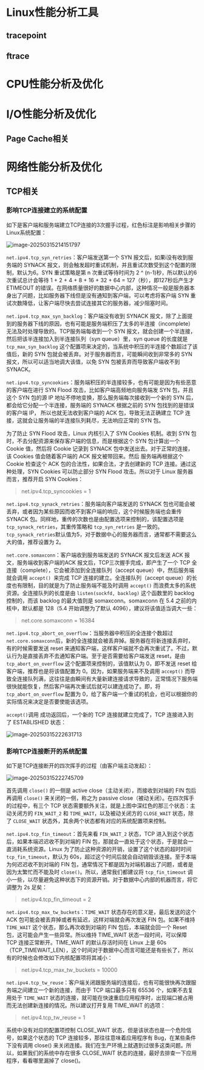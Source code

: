 # Linux性能分析工具

## tracepoint



## ftrace



# CPU性能分析及优化



# I/O性能分析及优化

## Page Cache相关











# 网络性能分析及优化

## TCP相关

###  影响TCP连接建立的系统配置

如下是客户端和服务端建立TCP连接的3次握手过程，红色标注是影响相关步骤的Linux系统配置：

![image-20250315214151797](https://hunk-pic-store.oss-cn-beijing.aliyuncs.com/img/tcp_conn1.png)

`net.ipv4.tcp_syn_retries`：客户端发送第一个 SYN 报文后，如果i没有收到服务端的 SYNACK 报文，则会触发超时重试机制，并且重试次数受到这个配置的限制，默认为6。SYN 重试策略是第 n 次重试等待时间为 2 ^ (n-1)秒，所以默认的6次重试总计会等待 1 + 2 + 4 + 8 + 16 + 32 + 64 = 127（秒），即127秒后产生才 ETIMEOUT 的错误。在网络质量很好的数据中心内部，这种情况一般是服务器本身出了问题，比如服务器下线但是没有通知到客户端，可以考虑将客户端 SYN 重试次数降低，让客户端尽快去尝试连接其它的服务器，减少阻塞时间。

`net.ipv4.tcp_max_syn_backlog`：客户端没有收到 SYNACK 报文，除了上面提到的服务器下线的原因，也有可能是服务端积压了太多的半连接（incomplete）无法及时处理导致的。TCP服务端每收到一个 SYN 报文，就会创建一个半连接，然后把该半连接加入到半连接队列（syn queue）里，syn queue 的长度就是 `tcp_max_syn_backlog` 这个配置项来决定的，当系统中积压的半连接个数超过了该值后，新的 SYN 包就会被丢弃。对于服务器而言，可能瞬间收到非常多的 SYN 报文，所以可以适当地调大该值，以免 SYN 包被丢弃而导致客户端收不到 SYNACK。

`net.ipv4.tcp_syncookies`：服务端积压的半连接较多，也有可能是因为有些恶意的客户端在进行 SYN Flood 攻击，比如客户端高频地向服务端发 SYN 包，并且这个 SYN 包的源 IP 地址不停地变换，那么服务端每次接收到一个新的 SYN 后，都会给它分配一个半连接，服务端的 SYNACK 根据之前的 SYN 包找到的是错误的客户端 IP， 所以也就无法收到客户端的 ACK 包，导致无法正确建立 TCP 连接，这就会让服务端的半连接队列耗尽，无法响应正常的 SYN 包。

为了防止 SYN Flood 攻击，Linux 内核引入了 SYN Cookies 机制。收到 SYN 包时，不去分配资源来保存客户端的信息，而是根据这个 SYN 包计算出一个 Cookie 值，然后将 Cookie 记录到 SYNACK 包中发送出去。对于正常的连接，该 Cookies 值会随着客户端的 ACK 报文被带回来。然后 服务端再根据这个 Cookie 检查这个 ACK 包的合法性，如果合法，才去创建新的 TCP 连接。通过这种处理，SYN Cookies 可以防止部分 SYN Flood 攻击。所以对于 Linux 服务器而言，推荐开启 SYN Cookies：

> net.ipv4.tcp_syncookies = 1

`net.ipv4.tcp_synack_retries`：服务端向客户端发送的 SYNACK 包也可能会被丢弃，或者因为某些原因而收不到客户端的响应，这个时候服务端也会重传 SYNACK 包。同样地，重传的次数也是由配置选项来控制的，该配置选项是 `tcp_synack_retries`，其重传策略和 `tcp_syn_retries` 是一致的。 `tcp_synack_retries`默认值为5，对于数据中心的服务器而言，通常都不需要这么大的值，推荐设置为 2。

`net.core.somaxconn`：客户端收到服务端发送的 SYNACK 报文后发送 ACK 报文，服务端收到客户端的ACK 报文后，TCP三次握手完成，即产生了一个 TCP 全连接（complete），它会被添加到全连接队列（accept queue）中，然后服务端就会调用 `accept() `来完成 TCP 连接的建立。全连接队列（accept queue）的长度也有限制，目的就是为了防止服务端不能及时调用 `accept()` 而浪费太多的系统资源。全连接队列的长度是由 `listen(sockfd, backlog)` 这个函数里的 backlog 控制的，而该 backlog 的最大值则是 somaxconn。somaxconn 在 5.4 之前的内核中，默认都是 128（5.4 开始调整为了默认 4096），建议将该值适当调大一些：

> net.core.somaxconn = 16384

`net.ipv4.tcp_abort_on_overflow`：当服务器中积压的全连接个数超过`net.core.somaxconn`后，新的全连接就会被丢弃掉。服务器在将新连接丢弃时，有的时候需要发送 reset 来通知客户端，这样客户端就不会再次重试了。不过，默认行为是直接丢弃不去通知客户端。至于是否需要给客户端发送 reset，是由 `tcp_abort_on_overflow` 这个配置项来控制的，该值默认为 0，即不发送 reset 给客户端，推荐也是将该值配置为 0。因为，如果服务端来不及调用 `accept()` 而导致全连接队列满，这往往是由瞬间有大量新建连接请求导致的，正常情况下服务端很快就能恢复，然后客户端再次重试后就可以建连成功了。即，将 `tcp_abort_on_overflow` 配置为 0，给了客户端一个重试的机会，也可以根据你的实际情况来决定是否要使能该选项。

`accept()`调用 成功返回后，一个新的 TCP 连接就建立完成了，TCP 连接进入到了 ESTABLISHED 状态：

![image-20250315222631713](https://hunk-pic-store.oss-cn-beijing.aliyuncs.com/img/tcp_conn2.png)

### 影响TCP连接断开的系统配置

如下是TCP连接断开的四次挥手的过程（由客户端主动发起）：

![image-20250315222745709](https://hunk-pic-store.oss-cn-beijing.aliyuncs.com/img/tcp_conn3.png)

首先调用 `close()` 的一侧是 active close（主动关闭），而接收到对端的 FIN 包后再调用 `close()` 来关闭的一侧，称之为 passive close（被动关闭）。在四次挥手的过程中，有三个 TCP 状态需要额外关注，就是上图中深红色的那三个状态：主动关闭方的 `FIN_WAIT_2` 和 `TIME_WAIT`，以及被动关闭方的 `CLOSE_WAIT` 状态，除了 `CLOSE_WAIT` 状态外，其余两个状态都有对应的系统配置项来控制。

`net.ipv4.tcp_fin_timeout`：首先来看 `FIN_WAIT_2` 状态，TCP 进入到这个状态后，如果本端迟迟收不到对端的 FIN 包，那就会一直处于这个状态，于是就会一直消耗系统资源。Linux 为了防止这种资源的开销，设置了这个状态的超时时间 `tcp_fin_timeout`，默认为 60s，超过这个时间后就会自动销毁该连接。至于本端为何迟迟收不到对端的 FIN 包，通常情况下都是因为对端机器出了问题，或者是因为太繁忙而不能及时 `close()`。所以，通常我们都建议将 `tcp_fin_timeout` 调小一些，以尽量避免这种状态下的资源开销。对于数据中心内部的机器而言，将它调整为 2s 足矣：

> net.ipv4.tcp_fin_timeout = 2

`net.ipv4.tcp_max_tw_buckets`：`TIME_WAIT` 状态存在的意义是，最后发送的这个 ACK 包可能会被丢弃掉或者有延迟，这样对端就会再次发送 FIN 包。如果不维持 `TIME_WAIT` 这个状态，那么再次收到对端的 FIN 包后，本端就会回一个 Reset 包，这可能会产生一些异常。所以维持 TIME_WAIT 状态一段时间，可以保障 TCP 连接正常断开。TIME_WAIT 的默认存活时间在 Linux 上是 60s（TCP_TIMEWAIT_LEN），这个时间对于数据中心而言可能还是有些长了，所以有的时候也会修改如下内核配置项将其减小：

> net.ipv4.tcp_max_tw_buckets = 10000

`net.ipv4.tcp_tw_reuse`：客户端关闭跟服务端的连接后，也有可能很快再次跟服务端之间建立一个新的连接，而由于 TCP 端口最多只有 65536 个，如果不去复用处于 `TIME_WAIT` 状态的连接，就可能在快速重启应用程序时，出现端口被占用而无法创建新连接的情况。所以建议打开复用 TIME_WAIT 的选项：

> net.ipv4.tcp_tw_reuse = 1

系统中没有对应的配置项控制 CLOSE_WAIT 状态，但是该状态也是一个危险信号，如果这个状态的 TCP 连接较多，那往往意味着应用程序有 Bug，在某些条件下没有调用 close() 来关闭连接。我们在生产环境上就遇到过很多这类问题。所以，如果我们的系统中存在很多 CLOSE_WAIT 状态的连接，最好去排查一下应用程序，看看哪里漏掉了 close()。